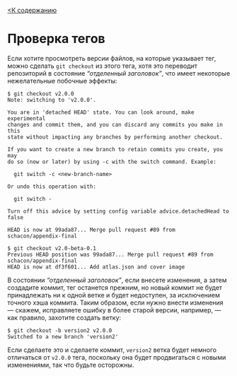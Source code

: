 [<К содержанию](./%D0%9F%D1%80%D0%BE%D1%87%D1%82%D0%B8.md)

# Проверка тегов

Если хотите просмотреть версии файлов, на которые указывает тег, можно сделать `git checkout` из этого тега, хотя это переводит репозиторий в состояние *“отделенный заголовок”*, что имеет некоторые нежелательные побочные эффекты:

```bush=
$ git checkout v2.0.0
Note: switching to 'v2.0.0'.

You are in 'detached HEAD' state. You can look around, make experimental
changes and commit them, and you can discard any commits you make in this
state without impacting any branches by performing another checkout.

If you want to create a new branch to retain commits you create, you may
do so (now or later) by using -c with the switch command. Example:

  git switch -c <new-branch-name>

Or undo this operation with:

  git switch -

Turn off this advice by setting config variable advice.detachedHead to false

HEAD is now at 99ada87... Merge pull request #89 from schacon/appendix-final

$ git checkout v2.0-beta-0.1
Previous HEAD position was 99ada87... Merge pull request #89 from schacon/appendix-final
HEAD is now at df3f601... Add atlas.json and cover image
```

В состоянии *“отделенный заголовок”*, если внесете изменения, а затем создадите коммит, тег останется прежним, но новый коммит не будет принадлежать ни к одной ветке и будет недоступен, за исключением точного хэша коммита. Таким образом, если нужно внести изменения — скажем, исправляете ошибку в более старой версии, например, — как правило, захотите создать ветку:

```bush=
$ git checkout -b version2 v2.0.0
Switched to a new branch 'version2'
```

Если сделаете это и сделаете коммит, `version2` ветка будет немного отличаться от `v2.0.0` тега, поскольку она будет продвигаться с новыми изменениями, так что будьте осторожны.